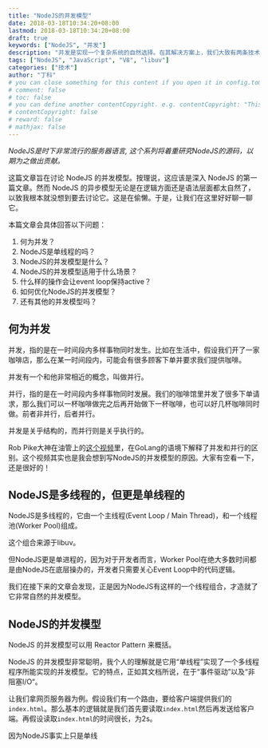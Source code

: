 ```yaml
---
title: "NodeJS的并发模型"
date: 2018-03-18T10:34:20+08:00
lastmod: 2018-03-18T10:34:20+08:00
draft: true
keywords: ["NodeJS", "并发"]
description: "并发是实现一个复杂系统的自然选择。在其解决方案上，我们大致有两条技术线，一是NodeJS的基于事件的，异步的并发模型，一种是GoLang使用同步Channel沟通的并发模型。这篇文章主要是要用NodeJS和GoLang实现同一个复杂系统，比较两者的优缺点和异同，加深对并发模型的理解。"
tags: ["NodeJS", "JavaScript", "V8", "libuv"]
categories: ["技术"]
author: "丁科"
# you can close something for this content if you open it in config.toml.
# comment: false
# toc: false
# you can define another contentCopyright. e.g. contentCopyright: "This is an another copyright."
# contentCopyright: false
# reward: false
# mathjax: false
---
```


*NodeJS是时下非常流行的服务器语言, 这个系列将着重研究NodeJS的源码，以期为之做出贡献。*

这篇文章旨在讨论 NodeJS 的并发模型。按理说，这应该是深入 NodeJS 的第一篇文章。然而 NodeJS 的异步模型无论是在逻辑方面还是语法层面都太自然了，以致我根本就没想到要去讨论它。这是在偷懒。于是，让我们在这里好好聊一聊它。

本篇文章会具体回答以下问题：

1. 何为并发？
2. NodeJS是单线程的吗？
4. NodeJS的并发模型是什么？
5. NodeJS的并发模型适用于什么场景？
6. 什么样的操作会让event loop保持active？
7. 如何优化NodeJS的并发模型？
8. 还有其他的并发模型吗？

<!--more-->

## 何为并发

并发，指的是在一时间段内多样事物同时发生。比如在生活中，假设我们开了一家咖啡店，那么在某一时间段内，可能会有很多顾客下单并要求我们提供咖啡。

并发有一个和他非常相近的概念，叫做并行。

并行，指的是在一时间段内多样事物同时发展。我们的咖啡馆里并发了很多下单请求，那么我们可以一杯咖啡做完之后再开始做下一杯咖啡，也可以好几杯咖啡同时做。前者非并行，后者并行。

并发是关乎结构的，而并行则是关乎执行的。

Rob Pike大神在油管上的[这个视频](https://www.youtube.com/watch?v=cN_DpYBzKso)里，在GoLang的语境下解释了并发和并行的区别。这个视频其实也是我会想到写NodeJS的并发模型的原因。大家有空看一下，还是很好的！

## NodeJS是多线程的，但更是单线程的

NodeJS是多线程的，它由一个主线程(Event Loop / Main Thread)，和一个线程池(Worker Pool)组成。

这个组合来源于libuv。

但NodeJS更是单进程的，因为对于开发者而言，Worker Pool在绝大多数时间都是由NodeJS在底层操办的，开发者只需要关心Event Loop中的代码逻辑。

我们在接下来的文章会发现，正是因为NodeJS有这样的一个线程组合，才造就了它非常自然的并发模型。

## NodeJS的并发模型

NodeJS 的并发模型可以用 Reactor Pattern 来概括。

NodeJS 的并发模型非常聪明，我个人的理解就是它用“单线程”实现了一个多线程程序所能实现的并发模型。它的特点，正如其文档所说，在于“事件驱动”以及“非阻塞I/O“。

让我们拿网页服务器为例。假设我们有一个路由，要给客户端提供我们的```index.html```。那么基本的逻辑就是我们首先要读取```index.html```然后再发送给客户端。再假设读取```index.html```的时间很长，为2s。

因为NodeJS事实上只是单线
